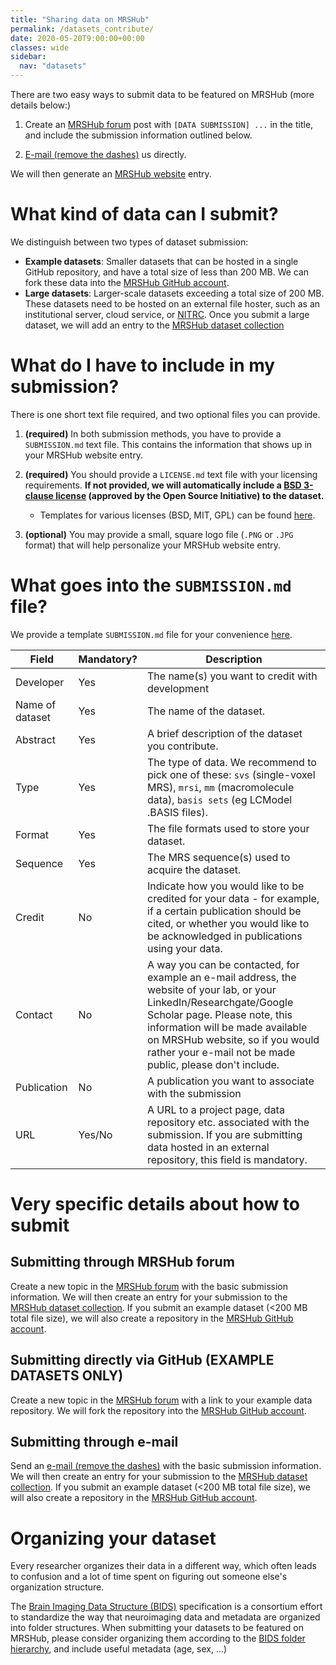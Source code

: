 ```yaml
---
title: "Sharing data on MRSHub"
permalink: /datasets_contribute/
date: 2020-05-20T9:00:00+00:00
classes: wide
sidebar:
  nav: "datasets"
---
```


There are two easy ways to submit data to be featured on MRSHub (more details below:)

1. Create an [MRSHub forum](https://forum.mrshub.org) post with `[DATA SUBMISSION] ...` in the title, and include the submission information outlined below.

2. [E-mail (remove the dashes)](mailto:goe-ltzs-1[a]jh-mi.edu) us directly.

We will then generate an [MRSHub website](https://www.mrshub.org/datasets) entry.

# What kind of data can I submit?

We distinguish between two types of dataset submission:
- **Example datasets**: Smaller datasets that can be hosted in a single GitHub repository, and have a total size of less than 200 MB. We can fork these data into the [MRSHub GitHub account](https://github.com/mrshub).
- **Large datasets**: Larger-scale datasets exceeding a total size of 200 MB. These datasets need to be hosted on an external file hoster, such as an institutional server, cloud service, or [NITRC](https://www.nitrc.org). Once you submit a large dataset, we will add an entry to the [MRSHub dataset collection](https://www.mrshub.org/datasets/)

# What do I have to include in my submission?

There is one short text file required, and two optional files you can provide.

1. **(required)** In both submission methods, you have to provide a `SUBMISSION.md` text file. This contains the information that shows up in your MRSHub website entry.

2. **(required)** You should provide a `LICENSE.md` text file with your licensing requirements. **If not provided, we will automatically include a [BSD 3-clause license](https://opensource.org/licenses/BSD-3-Clause) (approved by the Open Source Initiative) to the dataset.**

    * Templates for various licenses (BSD, MIT, GPL) can be found [here](https://choosealicense.com/).

3. **(optional)** You may provide a small, square logo file (`.PNG` or `.JPG` format) that will help personalize your MRSHub website entry.

# What goes into the `SUBMISSION.md` file?

We provide a template `SUBMISSION.md` file for your convenience [here](/assets/examplefiles/SUBMISSION.md).

| Field | Mandatory? | Description |
| ----  | ---------- | ----------- |
| Developer | Yes | The name(s) you want to credit with development |
| Name of dataset | Yes | The name of the dataset. |
| Abstract | Yes | A brief description of the dataset you contribute. |
| Type | Yes | The type of data. We recommend to pick one of these: `svs` (single-voxel MRS), `mrsi`, `mm` (macromolecule data), `basis sets` (eg LCModel .BASIS files). |
| Format | Yes | The file formats used to store your dataset. |
| Sequence | Yes | The MRS sequence(s) used to acquire the dataset. |
| Credit | No | Indicate how you would like to be credited for your data - for example, if a certain publication should be cited, or whether you would like to be acknowledged in publications using your data. |
| Contact | No | A way you can be contacted, for example an e-mail address, the website of your lab, or your LinkedIn/Researchgate/Google Scholar page. Please note, this information will be made available on MRSHub website, so if you would rather your e-mail not be made public, please don't include. |
| Publication | No | A publication you want to associate with the submission |
| URL | Yes/No | A URL to a project page, data repository etc. associated with the submission. If you are submitting data hosted in an external repository, this field is mandatory. |


# Very specific details about how to submit

## Submitting through MRSHub forum

Create a new topic in the [MRSHub forum](https://forum.mrshub.org) with the basic submission information. We will then create an entry for your submission to the [MRSHub dataset collection](https://www.mrshub.org/datasets/). If you submit an example dataset (<200 MB total file size), we will also create a repository in the [MRSHub GitHub account](https://github.com/mrshub).

## Submitting directly via GitHub (EXAMPLE DATASETS ONLY)

Create a new topic in the [MRSHub forum](https://forum.mrshub.org) with a link to your example data repository. We will fork the repository into the [MRSHub GitHub account](https://github.com/mrshub).

## Submitting through e-mail

Send an [e-mail (remove the dashes)](mailto:goe-ltzs-1[a]jh-mi.edu) with the basic submission information. We will then create an entry for your submission to the [MRSHub dataset collection](https://www.mrshub.org/datasets/). If you submit an example dataset (<200 MB total file size), we will also create a repository in the [MRSHub GitHub account](https://github.com/mrshub).

# Organizing your dataset

Every researcher organizes their data in a different way, which often leads to confusion and a lot of time spent on figuring out someone else's organization structure.

The [Brain Imaging Data Structure (BIDS)](https://bids.neuroimaging.io/) specification is a consortium effort to standardize the way that neuroimaging data and metadata are organized into folder structures. When submitting your datasets to be featured on MRSHub, please consider organizing them according to the [BIDS folder hierarchy](https://github.com/bids-standard/bids-starter-kit/wiki/The-BIDS-folder-hierarchy), and include useful metadata (age, sex, ...)
